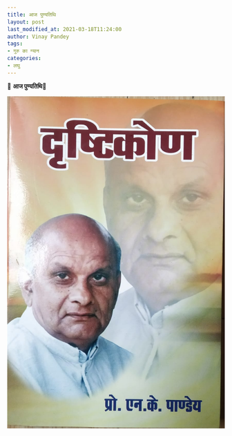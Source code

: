 ```yaml
---
title: आज पुण्यतिथि
layout: post
last_modified_at: 2021-03-18T11:24:00
author: Vinay Pandey
tags:
- गुरु का ग्यान
categories:
- लघु
---
```

🌷 **आज पुण्यतिथि**🌷


![IMG-20210318-WA0010.jpg](/images/IMG-20210318-WA0010.jpg)

